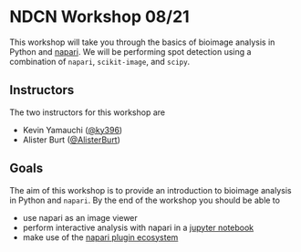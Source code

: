 # NDCN Workshop 08/21

This workshop will take you through the basics of bioimage analysis in Python and [napari](https://www.napari.org).
We will be performing spot detection using a combination of `napari`, `scikit-image`, and `scipy`.

## Instructors
The two instructors for this workshop are
- Kevin Yamauchi ([@ky396](https://twitter.com/ky396))
- Alister Burt ([@AlisterBurt](https://twitter.com/AlisterBurt))

## Goals
The aim of this workshop is to provide an introduction to bioimage analysis in Python and `napari`. By the end of the workshop you should be able to
- use napari as an image viewer
- perform interactive analysis with napari in a [jupyter notebook](https://jupyter.org/)
- make use of the [napari plugin ecosystem](https://www.napari-hub.org/)
